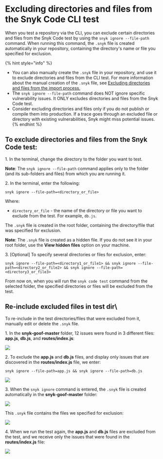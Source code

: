 # Excluding directories and files from the Snyk Code CLI test

When you test a repository via the CLI, you can exclude certain directories and files from the Snyk Code test by using the `snyk ignore --file-path` command. When running this command, the `.snyk` file is created automatically in your repository, containing the directory's name or file you specified for exclusion.

{% hint style="info" %}
* You can also manually create the `.snyk` file in your repository, and use it to exclude directories and files from the CLI test. For more information about the manual creation of the `.snyk` file, see [Excluding directories and files from the import process.](https://docs.snyk.io/products/snyk-code/getting-started-with-snyk-code/activating-snyk-code-using-the-web-ui/step-3-importing-repositories-to-snyk-for-the-snyk-code-testing/excluding-directories-and-files-from-the-import-process)
* The `snyk ignore --file-path` command does NOT ignore specific vulnerability issues. It ONLY excludes directories and files from the Snyk Code test.
* Consider excluding directories and files only if you do not publish or compile them into production. If a trace goes through an excluded file or directory with existing vulnerabilities, Snyk might miss potential issues.
{% endhint %}

## **To exclude directories and files from the Snyk Code test:**

1\. In the terminal, change the directory to the folder you want to test.

**Note**: The `snyk ignore --file-path` command applies only to the folder (and its sub-folders and files) from which you are running it.

2\. In the terminal, enter the following:

```
snyk ignore --file-path=<directory_or_file>
```

Where:

* `directory_or_file` - the name of the directory or file you want to exclude from the test. For example, `db.js`.

The `.snyk` file is created in the root folder, containing the directory/file that was specified for exclusion.

**Note**: The `.snyk` file is created as a hidden file. If you do not see it in your root folder, use the **View hidden files** option on your machine.

3\. \[Optional] To specify several directories or files for exclusion, enter:

```
snyk ignore --file-path=<directory1_or_file1> && snyk ignore --file-path=<directory2_or_file2> && snyk ignore --file-path=<directory3_or_file3>
```

From now on, when you will run the `snyk code test` command from the selected folder, the specified directories or files will be excluded from the test.

## Re-include excluded files in test dir\\

To re-include in the test directories/files that were excluded from it, manually edit or delete the `.snyk` file.

1\. In the **snyk-goof-master** folder, 12 issues were found in 3 different files: **app.js**, **db.js**, and **routes/index.js**:

![](<../../../.gitbook/assets/snyk Code - CLI - snyk code test - Exclusion - before -2.png>)

2\. To exclude the **app.js** and **db.js** files, and display only issues that are discovered in the **routes/index.js** file, we enter:

```
snyk ignore --file-path=app.js && snyk ignore --file-path=db.js
```

![](<../../../.gitbook/assets/snyk Code - CLI - snyk code test - Exclusion - Example command.png>)

3\. When the `snyk ignore` command is entered, the `.snyk` file is created automatically in the **snyk-goof-master** folder:

![](<../../../.gitbook/assets/snyk Code - CLI - snyk code test - Exclusion - Example - .snyk file.png>)

This `.snyk` file contains the files we specified for exclusion:

![](<../../../.gitbook/assets/snyk Code - CLI - snyk code test - Exclusion - Example - .snyk file - content.png>)

4\. When we run the test again, the **app.js** and **db.js** files are excluded from the test, and we receive only the issues that were found in the **routes/index.js** file:

![](<../../../.gitbook/assets/snyk Code - CLI - snyk code test - Exclusion - after - 2.png>)
